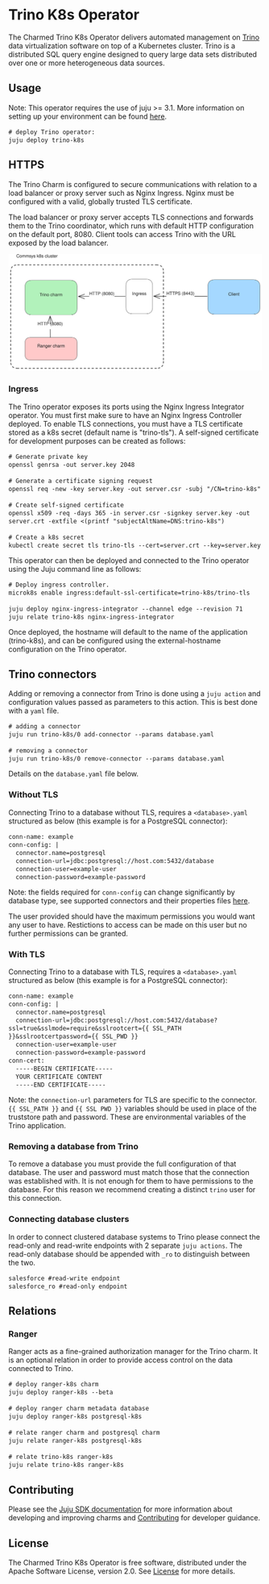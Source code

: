 # Trino K8s Operator
The Charmed Trino K8s Operator delivers automated management on [Trino](https://trino.io/) data virtualization software on top of a Kubernetes cluster. Trino is a distributed SQL query engine designed to query large data sets distributed over one or more heterogeneous data sources.

## Usage
Note: This operator requires the use of juju >= 3.1. More information on setting up your environment can be found [here](CONTRIBUTING.md).

```
# deploy Trino operator:
juju deploy trino-k8s
```

## HTTPS
The Trino Charm is configured to secure communications with relation to a load balancer or proxy server such as Nginx Ingress. Nginx must be configured with a valid, globally trusted TLS certificate.

The load balancer or proxy server accepts TLS connections and forwards them to the Trino coordinator, which runs with default HTTP configuration on the default port, 8080. Client tools can access Trino with the URL exposed by the load balancer.

![trino-communication](trino-tls.svg)

### Ingress
The Trino operator exposes its ports using the Nginx Ingress Integrator operator. You must first make sure to have an Nginx Ingress Controller deployed. To enable TLS connections, you must have a TLS certificate stored as a k8s secret (default name is "trino-tls"). A self-signed certificate for development purposes can be created as follows:

```
# Generate private key
openssl genrsa -out server.key 2048

# Generate a certificate signing request
openssl req -new -key server.key -out server.csr -subj "/CN=trino-k8s"

# Create self-signed certificate
openssl x509 -req -days 365 -in server.csr -signkey server.key -out server.crt -extfile <(printf "subjectAltName=DNS:trino-k8s")

# Create a k8s secret
kubectl create secret tls trino-tls --cert=server.crt --key=server.key
```
This operator can then be deployed and connected to the Trino operator using the Juju command line as follows:

```
# Deploy ingress controller.
microk8s enable ingress:default-ssl-certificate=trino-k8s/trino-tls

juju deploy nginx-ingress-integrator --channel edge --revision 71
juju relate trino-k8s nginx-ingress-integrator
```

Once deployed, the hostname will default to the name of the application (trino-k8s), and can be configured using the external-hostname configuration on the Trino operator.

## Trino connectors
Adding or removing a connector from Trino is done using a `juju action` and configuration values passed as parameters to this action. This is best done with a `yaml` file.

```
# adding a connector
juju run trino-k8s/0 add-connector --params database.yaml

# removing a connector
juju run trino-k8s/0 remove-connector --params database.yaml
```
Details on the `database.yaml` file below.

### Without TLS
Connecting Trino to a database without TLS, requires a `<database>.yaml` structured as below (this example is for a PostgreSQL connector):
```
conn-name: example
conn-config: |
  connector.name=postgresql
  connection-url=jdbc:postgresql://host.com:5432/database
  connection-user=example-user
  connection-password=example-password
```
Note: the fields required for `conn-config` can change significantly by database type, see supported connectors and their properties files [here](https://trino.io/docs/current/connector.html). 

The user provided should have the maximum permissions you would want any user to have. Restictions to access can be made on this user but no further permissions can be granted.

### With TLS
Connecting Trino to a database with TLS, requires a `<database>.yaml` structured as below (this example is for a PostgreSQL connector):
```
conn-name: example
conn-config: |
  connector.name=postgresql
  connection-url=jdbc:postgresql://host.com:5432/database?ssl=true&sslmode=require&sslrootcert={{ SSL_PATH }}&sslrootcertpassword={{ SSL_PWD }}
  connection-user=example-user
  connection-password=example-password
conn-cert:
  -----BEGIN CERTIFICATE-----
  YOUR CERTIFICATE CONTENT
  -----END CERTIFICATE-----
```
Note: the `connection-url` parameters for TLS are specific to the connector.
`{{ SSL_PATH }}` and `{{ SSL PWD }}` variables should be used in place of the truststore path and password. These are environmental variables of the Trino application.

### Removing a database from Trino
To remove a database you must provide the full configuration of that database. The user and password must match those that the connection was established with. It is not enough for them to have permissions to the database. For this reason we recommend creating a distinct `trino` user for this connection.

### Connecting database clusters
In order to connect clustered database systems to Trino please connect the read-only and read-write endpoints with 2 separate `juju actions`. The read-only database should be appended with `_ro` to distinguish between the two. 
```
salesforce #read-write endpoint
salesforce_ro #read-only endpoint
```
## Relations
### Ranger
Ranger acts as a fine-grained authorization manager for the Trino charm. It is an optional relation in order to provide access control on the data connected to Trino.

```
# deploy ranger-k8s charm
juju deploy ranger-k8s --beta

# deploy ranger charm metadata database
juju deploy ranger-k8s postgresql-k8s

# relate ranger charm and postgresql charm
juju relate ranger-k8s postgresql-k8s

# relate trino-k8s ranger-k8s
juju relate trino-k8s ranger-k8s
```

## Contributing
Please see the [Juju SDK documentation](https://juju.is/docs/sdk) for more information about developing and improving charms and [Contributing](CONTRIBUTING.md) for developer guidance.

## License
The Charmed Trino K8s Operator is free software, distributed under the Apache Software License, version 2.0. See [License](LICENSE) for more details. 
